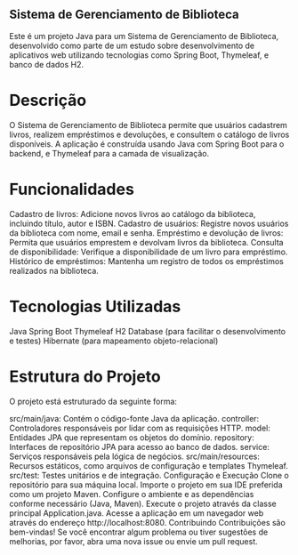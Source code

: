 ## Sistema de Gerenciamento de Biblioteca
Este é um projeto Java para um Sistema de Gerenciamento de Biblioteca, desenvolvido como parte de um estudo sobre desenvolvimento de aplicativos web utilizando tecnologias como Spring Boot, Thymeleaf, e banco de dados H2.

# Descrição
O Sistema de Gerenciamento de Biblioteca permite que usuários cadastrem livros, realizem empréstimos e devoluções, e consultem o catálogo de livros disponíveis. A aplicação é construída usando Java com Spring Boot para o backend, e Thymeleaf para a camada de visualização.

# Funcionalidades
Cadastro de livros: Adicione novos livros ao catálogo da biblioteca, incluindo título, autor e ISBN.
Cadastro de usuários: Registre novos usuários da biblioteca com nome, email e senha.
Empréstimo e devolução de livros: Permita que usuários emprestem e devolvam livros da biblioteca.
Consulta de disponibilidade: Verifique a disponibilidade de um livro para empréstimo.
Histórico de empréstimos: Mantenha um registro de todos os empréstimos realizados na biblioteca.
# Tecnologias Utilizadas
Java
Spring Boot
Thymeleaf
H2 Database (para facilitar o desenvolvimento e testes)
Hibernate (para mapeamento objeto-relacional)
# Estrutura do Projeto
O projeto está estruturado da seguinte forma:

src/main/java: Contém o código-fonte Java da aplicação.
controller: Controladores responsáveis por lidar com as requisições HTTP.
model: Entidades JPA que representam os objetos do domínio.
repository: Interfaces de repositório JPA para acesso ao banco de dados.
service: Serviços responsáveis pela lógica de negócios.
src/main/resources: Recursos estáticos, como arquivos de configuração e templates Thymeleaf.
src/test: Testes unitários e de integração.
Configuração e Execução
Clone o repositório para sua máquina local.
Importe o projeto em sua IDE preferida como um projeto Maven.
Configure o ambiente e as dependências conforme necessário (Java, Maven).
Execute o projeto através da classe principal Application.java.
Acesse a aplicação em um navegador web através do endereço http://localhost:8080.
Contribuindo
Contribuições são bem-vindas! Se você encontrar algum problema ou tiver sugestões de melhorias, por favor, abra uma nova issue ou envie um pull request.



